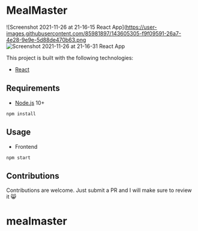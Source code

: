 # MealMaster
![Screenshot 2021-11-26 at 21-16-15 React App](https://user-images.githubusercontent.com/85981897/143605305-f9f09591-26a7-4e28-9e9e-5d88de470b63.png
![Screenshot 2021-11-26 at 21-16-31 React App](https://user-images.githubusercontent.com/85981897/143605324-410435fd-ef60-44e4-9aad-bc88796169b2.png)



This project is built with the following technologies:
- [React](https://facebook.github.io/react/)

## Requirements

- [Node.js](https://nodejs.org/en/) 10+

```shell
npm install
```


## Usage


- Frontend
```shell
npm start
```

## Contributions
Contributions are welcome. Just submit a PR and I will make sure to review it 😸
# mealmaster
